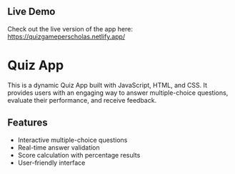 ## Live Demo
Check out the live version of the app here: 
https://quizgameperscholas.netlify.app/

# Quiz App
This is a dynamic Quiz App built with JavaScript, HTML, and CSS. It provides users with an engaging way to answer multiple-choice questions, evaluate their performance, and receive feedback.

## Features
- Interactive multiple-choice questions
- Real-time answer validation
- Score calculation with percentage results
- User-friendly interface
